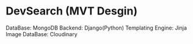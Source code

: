 # DevSearch (MVT Desgin)

DataBase: MongoDB
Backend: Django(Python)
Templating Engine: Jinja
Image DataBase: Cloudinary

